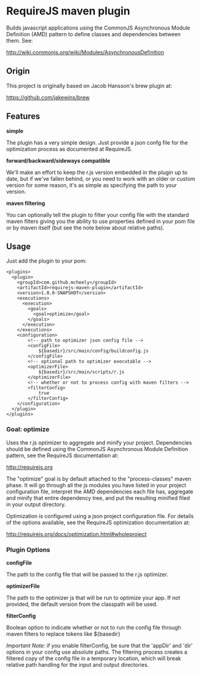 # RequireJS maven plugin

Builds javascript applications using the CommonJS Asynchronous Module Definition (AMD) 
pattern to define classes and dependencies between them. See:

http://wiki.commonjs.org/wiki/Modules/AsynchronousDefinition

## Origin

This project is originally based on Jacob Hansson's brew plugin at:

https://github.com/jakewins/brew

## Features

**simple**

The plugin has a very simple design. Just provide a json confg file for the
optimization process as documented at RequireJS.

**forward/backward/sideways compatible**

We'll make an effort to keep the r.js version embedded in the plugin up to date, but if
we've fallen behind, or you need to work with an older or custom version for some reason, it's as
simple as specifying the path to your version.

**maven filtering**

You can optionally tell the plugin to filter your config file with the standard maven filters
giving you the ability to use properties defined in your pom file or by maven itself (but see
the note below about relative paths).

## Usage

Just add the plugin to your pom:

    <plugins> 
      <plugin>
        <groupId>com.github.mcheely</groupId>
        <artifactId>requirejs-maven-plugin</artifactId>
        <version>1.0.0-SNAPSHOT</version>
        <executions>
          <execution>
            <goals>
              <goal>optimize</goal>
            </goals>
          </execution>
        </executions>
        <configuration>
            <!-- path to optimizer json config file -->
            <configFile>
                ${basedir}/src/main/config/buildconfig.js
            </configFile>
            <!-- optional path to optimizer executable -->
            <optimizerFile>
                ${basedir}/src/main/scripts/r.js
            </optimizerFile>
            <!-- whether or not to process config with maven filters -->
            <filterConfig>
                true
            </filterConfig>
        </configuration>
      </plugin>
    </plugins>

### Goal: optimize

Uses the r.js optimizer to aggregate and minify your project. Dependencies should be defined using
the CommonJS Asynchronous Module Definition pattern, see the RequireJS documentation at:

http://requirejs.org

The "optimize" goal is by default attached to the "process-classes" maven phase. It will go through
all the js modules you have listed in your project configuration file, interpret the AMD dependencies
each file has, aggregate and minify that entire dependency tree, and put the resulting minified filed in 
your output directory.

Optimization is configured using a json project configuration file. For details of the options available,
see the RequireJS optimization documentation at:

http://requirejs.org/docs/optimization.html#wholeproject

### Plugin Options

**configFile**

The path to the config file that will be passed to the r.js optimizer.

**optimizerFile**

The path to the optimizer js that will be run to optimize your app. If not provided, the default version
from the classpath will be used.

**filterConfig**

Boolean option to indicate whether or not to run the config file through maven filters to replace tokens
like ${basedir}

*Important Note:* if you enable filterConfig, be sure that the 'appDir' and 'dir' options in your config
use absolute paths. The filtering process creates a filtered copy of the config file in a temporary location,
which will break relative path handling for the input and output directories.
